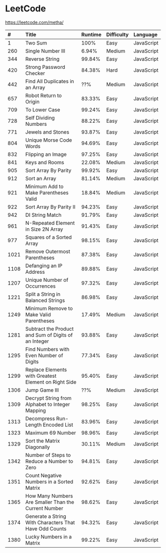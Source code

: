 # LeetCode

https://leetcode.com/metha/

| #    | Title                                                    | Runtime | Difficulty | Language   |
| :--- | :------------------------------------------------------- | :------ | :--------- | :--------- |
| 1    | Two Sum                                                  | 100%    | Easy       | JavaScript |
| 260  | Single Number III                                        | 6.94%   | Medium     | JavaScript |
| 344  | Reverse String                                           | 99.84%  | Easy       | JavaScript |
| 420  | Strong Password Checker                                  | 84.38%  | Hard       | JavaScript |
| 442  | Find All Duplicates in an Array                          | ??%     | Medium     | JavaScript |
| 657  | Robot Return to Origin                                   | 83.33%  | Easy       | JavaScript |
| 709  | To Lower Case                                            | 99.24%  | Easy       | JavaScript |
| 728  | Self Dividing Numbers                                    | 88.22%  | Easy       | JavaScript |
| 771  | Jewels and Stones                                        | 93.87%  | Easy       | JavaScript |
| 804  | Unique Morse Code Words                                  | 94.69%  | Easy       | JavaScript |
| 832  | Flipping an Image                                        | 97.25%  | Easy       | JavaScript |
| 841  | Keys and Rooms                                           | 22.08%  | Medium     | JavaScript |
| 905  | Sort Array By Parity                                     | 99.92%  | Easy       | JavaScript |
| 912  | Sort an Array                                            | 81.14%  | Medium     | JavaScript |
| 921  | Minimum Add to Make Parentheses Valid                    | 18.84%  | Medium     | JavaScript |
| 922  | Sort Array By Parity II                                  | 94.23%  | Easy       | JavaScript |
| 942  | DI String Match                                          | 91.79%  | Easy       | JavaScript |
| 961  | N-Repeated Element in Size 2N Array                      | 91.43%  | Easy       | JavaScript |
| 977  | Squares of a Sorted Array                                | 98.15%  | Easy       | JavaScript |
| 1021 | Remove Outermost Parentheses                             | 87.38%  | Easy       | JavaScript |
| 1108 | Defanging an IP Address                                  | 89.88%  | Easy       | JavaScript |
| 1207 | Unique Number of Occurrences                             | 97.32%  | Easy       | JavaScript |
| 1221 | Split a String in Balanced Strings                       | 86.98%  | Easy       | JavaScript |
| 1249 | Minimum Remove to Make Valid Parentheses                 | 17.49%  | Medium     | JavaScript |
| 1281 | Subtract the Product and Sum of Digits of an Integer     | 93.88%  | Easy       | JavaScript |
| 1295 | Find Numbers with Even Number of Digits                  | 77.34%  | Easy       | JavaScript |
| 1299 | Replace Elements with Greatest Element on Right Side     | 95.40%  | Easy       | JavaScript |
| 1306 | Jump Game III                                            | ??%     | Medium     | JavaScript |
| 1309 | Decrypt String from Alphabet to Integer Mapping          | 98.25%  | Easy       | JavaScript |
| 1313 | Decompress Run-Length Encoded List                       | 83.96%  | Easy       | JavaScript |
| 1323 | Maximum 69 Number                                        | 98.96%  | Easy       | JavaScript |
| 1329 | Sort the Matrix Diagonally                               | 30.11%  | Medium     | JavaScript |
| 1342 | Number of Steps to Reduce a Number to Zero               | 94.81%  | Easy       | JavaScript |
| 1351 | Count Negative Numbers in a Sorted Matrix                | 92.62%  | Easy       | JavaScript |
| 1365 | How Many Numbers Are Smaller Than the Current Number     | 98.62%  | Easy       | JavaScript |
| 1374 | Generate a String With Characters That Have Odd Counts   | 94.32%  | Easy       | JavaScript |
| 1380 | Lucky Numbers in a Matrix                                | 99.22%  | Easy       | JavaScript |
